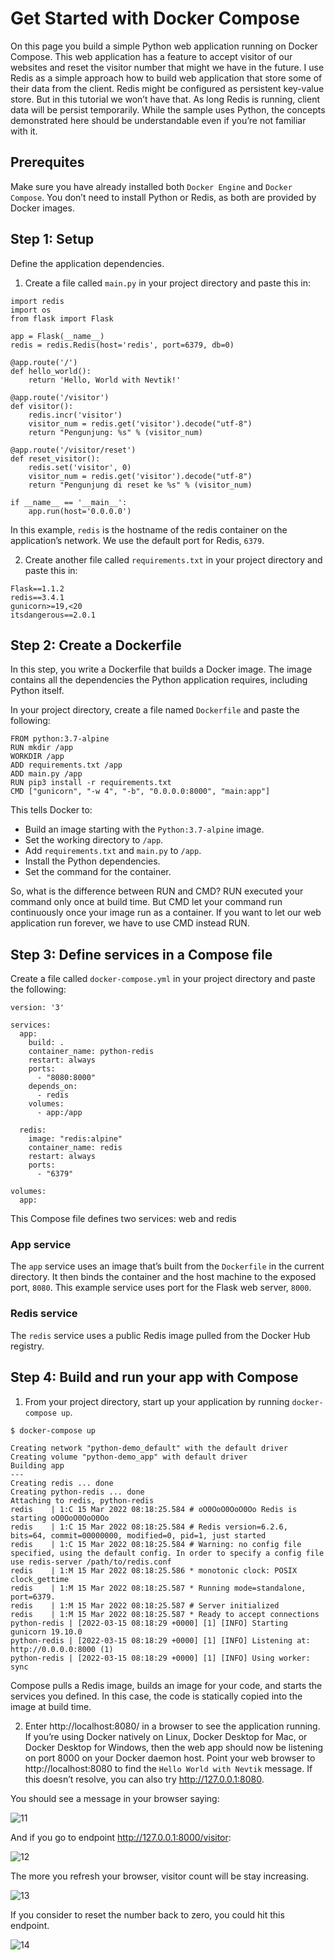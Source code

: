 # Get Started with Docker Compose
On this page you build a simple Python web application running on Docker Compose. This web application has a feature to accept visitor of our websites and reset the visitor number that might we have in the future.
I use Redis as a simple approach how to build web application that store some of their data from the client. Redis might be configured as persistent key-value store. But in this tutorial we won’t have that. As long Redis is running, client data will be persist temporarily. While the sample uses Python, the concepts demonstrated here should be understandable even if you’re not familiar with it.

## Prerequites
Make sure you have already installed both `Docker Engine` and `Docker Compose`. You don’t need to install Python or Redis, as both are provided by Docker images.

## Step 1: Setup
Define the application dependencies.
1. Create a file called `main.py` in your project directory and paste this in:
```
import redis
import os
from flask import Flask

app = Flask(__name__)
redis = redis.Redis(host='redis', port=6379, db=0)

@app.route('/')
def hello_world():
    return 'Hello, World with Nevtik!'

@app.route('/visitor')
def visitor():
    redis.incr('visitor')
    visitor_num = redis.get('visitor').decode("utf-8")
    return "Pengunjung: %s" % (visitor_num)

@app.route('/visitor/reset')
def reset_visitor():
    redis.set('visitor', 0)
    visitor_num = redis.get('visitor').decode("utf-8")
    return "Pengunjung di reset ke %s" % (visitor_num)

if __name__ == '__main__':
    app.run(host='0.0.0.0')
```

In this example, `redis` is the hostname of the redis container on the application’s network. We use the default port for Redis, `6379`.

2. Create another file called `requirements.txt` in your project directory and paste this in:
```
Flask==1.1.2
redis==3.4.1
gunicorn>=19,<20
itsdangerous==2.0.1
```

## Step 2: Create a Dockerfile
In this step, you write a Dockerfile that builds a Docker image. The image contains all the dependencies the Python application requires, including Python itself.

In your project directory, create a file named `Dockerfile` and paste the following:
```
FROM python:3.7-alpine
RUN mkdir /app
WORKDIR /app
ADD requirements.txt /app
ADD main.py /app
RUN pip3 install -r requirements.txt
CMD ["gunicorn", "-w 4", "-b", "0.0.0.0:8000", "main:app"]
```
This tells Docker to:

* Build an image starting with the `Python:3.7-alpine` image.
* Set the working directory to `/app`.
* Add `requirements.txt` and `main.py` to `/app`.
* Install the Python dependencies.
* Set the command for the container.

So, what is the difference between RUN and CMD? RUN executed your command only once at build time. But CMD let your command run continuously once your image run as a container. If you want to let our web application run forever, we have to use CMD instead RUN.

## Step 3: Define services in a Compose file
Create a file called `docker-compose.yml` in your project directory and paste the following:
```
version: '3'

services:
  app:
    build: .
    container_name: python-redis
    restart: always
    ports:
      - "8080:8000"
    depends_on:
      - redis
    volumes:
      - app:/app

  redis:
    image: "redis:alpine"
    container_name: redis
    restart: always
    ports:
      - "6379"

volumes:
  app:
```
This Compose file defines two services: web and redis

### App service
The `app` service uses an image that’s built from the `Dockerfile` in the current directory. It then binds the container and the host machine to the exposed port, `8080`. This example service uses port for the Flask web server, `8000`.

### Redis service
The `redis` service uses a public Redis image pulled from the Docker Hub registry.

## Step 4: Build and run your app with Compose
1. From your project directory, start up your application by running `docker-compose up`.
```
$ docker-compose up

Creating network "python-demo_default" with the default driver
Creating volume "python-demo_app" with default driver
Building app
---
Creating redis ... done
Creating python-redis ... done
Attaching to redis, python-redis
redis    | 1:C 15 Mar 2022 08:18:25.584 # oO0OoO0OoO0Oo Redis is starting oO0OoO0OoO0Oo
redis    | 1:C 15 Mar 2022 08:18:25.584 # Redis version=6.2.6, bits=64, commit=00000000, modified=0, pid=1, just started
redis    | 1:C 15 Mar 2022 08:18:25.584 # Warning: no config file specified, using the default config. In order to specify a config file use redis-server /path/to/redis.conf
redis    | 1:M 15 Mar 2022 08:18:25.586 * monotonic clock: POSIX clock_gettime
redis    | 1:M 15 Mar 2022 08:18:25.587 * Running mode=standalone, port=6379.
redis    | 1:M 15 Mar 2022 08:18:25.587 # Server initialized
redis    | 1:M 15 Mar 2022 08:18:25.587 * Ready to accept connections
python-redis | [2022-03-15 08:18:29 +0000] [1] [INFO] Starting gunicorn 19.10.0
python-redis | [2022-03-15 08:18:29 +0000] [1] [INFO] Listening at: http://0.0.0.0:8000 (1)
python-redis | [2022-03-15 08:18:29 +0000] [1] [INFO] Using worker: sync
```

Compose pulls a Redis image, builds an image for your code, and starts the services you defined. In this case, the code is statically copied into the image at build time.

2. Enter http://localhost:8080/ in a browser to see the application running.
If you’re using Docker natively on Linux, Docker Desktop for Mac, or Docker Desktop for Windows, then the web app should now be listening on port 8000 on your Docker daemon host. Point your web browser to http://localhost:8080 to find the `Hello World with Nevtik` message. If this doesn’t resolve, you can also try http://127.0.0.1:8080.

You should see a message in your browser saying:

![11](https://user-images.githubusercontent.com/72386335/158336533-7023f1d0-c277-456c-a7a3-838c70147b4b.png)

And if you go to endpoint http://127.0.0.1:8000/visitor:

![12](https://user-images.githubusercontent.com/72386335/158337427-07425ed8-65ca-4f6c-af81-aa667a3392de.png)

The more you refresh your browser, visitor count will be stay increasing.

![13](https://user-images.githubusercontent.com/72386335/158336842-4e001be8-6fda-4fa8-85db-a41b77f296aa.png)

If you consider to reset the number back to zero, you could hit this endpoint.

![14](https://user-images.githubusercontent.com/72386335/158337883-b451fb4f-cad2-4feb-9291-3df59ff36467.png)


